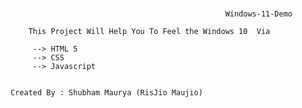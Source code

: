 #       

                                                    Windows-11-Demo
                                                    
        This Project Will Help You To Feel the Windows 10  Via 
        
         --> HTML 5 
         --> CSS
         --> Javascript
         
         
    Created By : Shubham Maurya (RisJio Maujio)

